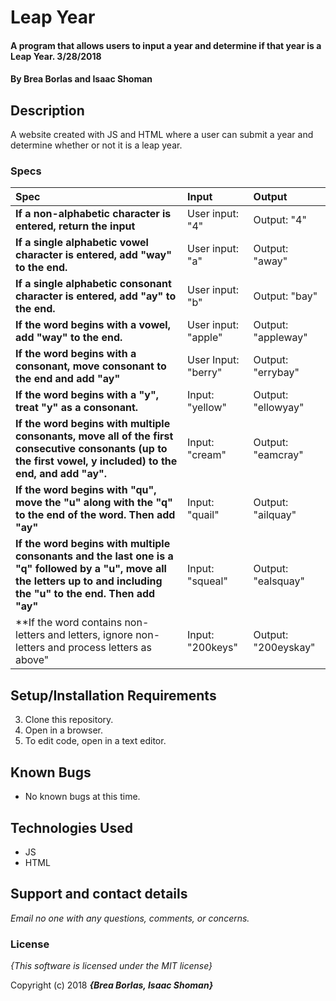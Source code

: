 # Leap Year

#### A program that allows users to input a year and determine if that year is a Leap Year. 3/28/2018

#### By **Brea Borlas and Isaac Shoman**

## Description

A website created with JS and HTML where a user can submit a year and determine whether or not it is a leap year.


### Specs
| Spec | Input | Output |
| :-------------     | :------------- | :------------- |
| **If a non-alphabetic character is entered, return the input** | User input: "4" | Output: "4"|
| **If a single alphabetic vowel character is entered, add "way" to the end.** | User input: "a" | Output: "away"|
| **If a single alphabetic consonant character is entered, add "ay" to the end.** | User input: "b" | Output: "bay"|
| **If the word begins with a vowel, add "way" to the end.** | User input: "apple" | Output: "appleway"|
| **If the word begins with a consonant, move consonant to the end and add "ay"**| User Input: "berry" | Output: "errybay" |
| **If the word begins with a "y", treat "y" as a consonant.**| Input: "yellow" | Output: "ellowyay" |
| **If the word begins with multiple consonants, move all of the first consecutive consonants (up to the first vowel, y included) to the end, and add "ay".** | Input: "cream" | Output: "eamcray" |
| **If the word begins with "qu", move the "u" along with the "q" to the end of the word. Then add "ay"** | Input: "quail" | Output: "ailquay" |
| **If the word begins with multiple consonants and the last one is a "q" followed by a "u", move all the letters up to and including the "u" to the end. Then add "ay"** | Input: "squeal" | Output: "ealsquay" |
| **If the word contains non-letters and letters, ignore non-letters and process letters as above" | Input: "200keys" | Output: "200eyskay" |


## Setup/Installation Requirements

3. Clone this repository.
4. Open in a browser.
5. To edit code, open in a text editor.

## Known Bugs
* No known bugs at this time.

## Technologies Used
* JS
* HTML

## Support and contact details

_Email no one with any questions, comments, or concerns._

### License

*{This software is licensed under the MIT license}*

Copyright (c) 2018 **_{Brea Borlas, Isaac Shoman}_**
